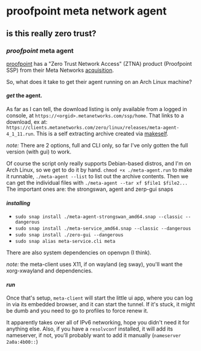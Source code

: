 # proofpoint meta network agent

## is this really zero trust?

### _proofpoint_ meta agent

[proofpoint](https://www.proofpoint.com/)
has a "Zero Trust Network Access" (ZTNA) product (Proofpoint SSP)
from their Meta Networks [acquisition](https://www.proofpoint.com/us/newsroom/press-releases/proofpoint-enters-definitive-agreement-acquire-meta-networks-boosting-cloud).

So, what does it take to get their agent running on an Arch Linux machine?

#### _get_ the agent.

As far as I can tell, the download listing is only available from a logged in console,
at `https://<orgid>.metanetworks.com/ssp/home`.
That links to a download, ex at:
`https://clients.metanetworks.com/zero/linux/releases/meta-agent-4_1_11.run`.
This is a self extracting archive created via
[makeself](https://makeself.io/).

_note:_ There are 2 options, full and CLI only,
so far I've only gotten the full version (with gui) to work.

Of course the script only really supports Debian-based distros,
and I'm on Arch Linux,
so we get to do it by hand.
`chmod +x ./meta-agent.run` to make it runnable,
`./meta-agent --list` to list out the archive contents.
Then we can get the individual files with `./meta-agent --tar xf $file1 $file2...`
The important ones are: the strongswan, agent and zerp-gui snaps

#### _installing_

- `sudo snap install ./meta-agent-strongswan_amd64.snap --classic --dangerous`
- `sudo snap install ./meta-service_amd64.snap --classic --dangerous`
- `sudo snap install ./zero-gui --dangerous`
- `sudo snap alias meta-service.cli meta`

There are also system dependencies on openvpn (I think).

_note:_ the meta-client uses X11, if on wayland (eg sway),
you'll want the xorg-xwayland and dependencies.

#### _run_

Once that's setup,
`meta-client` will start the little ui app, where you can log in via its embedded browser,
and it can start the tunnel.
If it's stuck, it might be dumb and you need to go to profiles to force renew it.

It apparently takes over all of IPv6 networking, hope you didn't need it for anything else.
Also, if you have a `resolvconf` installed, it will add its nameserver,
if not, you'll probably want to add it manually (`nameserver 2a0a:4b00::`)
